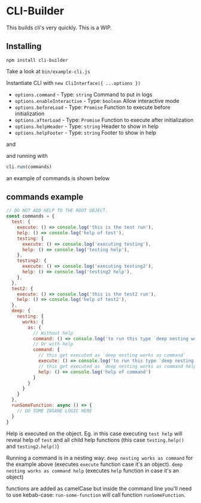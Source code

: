 # CLI-Builder

This builds cli's very quickly.
This is a WIP.

## Installing

```
npm install cli-builder
```

Take a look at `bin/example-cli.js`

Instantiate CLI with `new CliInterface({ ...options })`

- `options.command` - Type: `string` Command to put in logs
- `options.enableInteractive` - Type: `boolean` Allow interactive mode
- `options.beforeLoad` - Type: `Promise` Function to execute before initialization
- `options.afterLoad` - Type: `Promise` Function to execute after initialization
- `options.helpHeader` - Type: `string` Header to show in help
- `options.helpFooter` - Type: `string` Footer to show in help

and

and running with

```js
cli.run(commands)
```

an example of commands is shown below

## commands example

```js
// DO NOT ADD HELP TO THE ROOT OBJECT.
const commands = {
  test: {
    execute: () => console.log('this is the test run'),
    help: () => console.log('help of test'),
    testing: {
      execute: () => console.log('executing testing'),
      help: () => console.log('testing help'),
    },
    testing2: {
      execute: () => console.log('executing testing2'),
      help: () => console.log('testing2 help'),
    },
  },
  test2: {
    execute: () => console.log('this is the test2 run'),
    help: () => console.log('help of test2'),
  },
  deep: {
    nesting: {
      works: {
        as: {
          // Without help
          command: () => console.log('to run this type `deep nesting works as command`')
          // Or with help
          command: {
            // this get executed as `deep nesting works as command`
            execute: () => console.log('to run this type `deep nesting works as command`'),
            // this get executed as `deep nesting works as command help`
            help: () => console.log('help of command')
          }
        }
      }
    }
  },
  runSomeFunction: async () => {
    // DO SOME INSANE LOGIC HERE
  }
}
```

Help is executed on the object. Eg. in this case executing `test help` will reveal help of `test` and all child help functions (this case `testing.help()` and `testing2.help()`)

Running a command is in a nesting way: `deep nesting works as command` for the example above (executes `execute` function case it's an object).
`deep nesting works as command help` (executes `help` function in case it's an object)

functions are added as camelCase but inside the command line you'll need to use kebab-case:
`run-some-function` will call function `runSomeFunction`.
